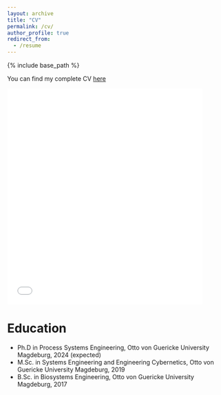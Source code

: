 ```yaml
---
layout: archive
title: "CV"
permalink: /cv/
author_profile: true
redirect_from:
  - /resume
---
```


{% include base_path %}

You can find my complete CV [here](/files/230914_CV_LKM.pdf)

<iframe src="/files/230914_CV_LKM.pdf" width="90%" height="500" frameborder="no" border="0" marginwidth="0" marginheight="0"></iframe>

Education
======
* Ph.D in Process Systems Engineering, Otto von Guericke University Magdeburg, 2024 (expected)
* M.Sc. in Systems Engineering and Engineering Cybernetics, Otto von Guericke University Magdeburg, 2019
* B.Sc. in Biosystems Engineering, Otto von Guericke University Magdeburg, 2017

